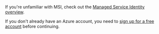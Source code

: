 If you're unfamiliar with MSI, check out the [Managed Service Identity overview](../articles/active-directory/msi-overview.md).

If you don't already have an Azure account, you need to [sign up for a free account](https://azure.microsoft.com/free/) before continuing.
